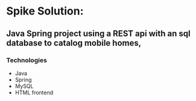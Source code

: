 # Spike Solution: 
  ## Java Spring project using a REST api with an sql database to catalog mobile homes,

### Technologies
* Java
* Spring
* MySQL
* HTML frontend

